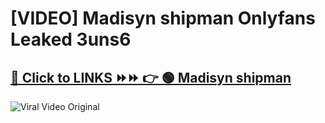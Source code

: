 
 # [VIDEO] Madisyn shipman Onlyfans Leaked 3uns6

## <h2><a href="https://clipsfans.com/Madisyn_shipman&ref=git">🔗 Click to LINKS ⏩⏩ 👉 🟢 Madisyn shipman </a></h2>

<a href="https://clipsfans.com/Madisyn_shipman&ref=git" rel="nofollow" data-target="animated-image.originalLink"><img src="https://i.ibb.co.com/xMMVF88/686577567.gif" alt="Viral Video Original" style="max-width: 100%; display: inline-block;" data-target="animated-image.originalImage"></a>

